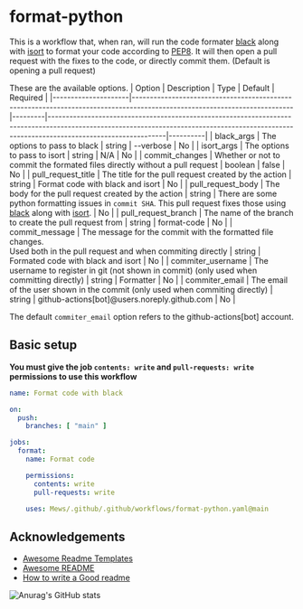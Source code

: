 
# format-python

This is a workflow that, when ran, will run the code formater [black](https://pypi.org/project/black/) along with [isort](https://pypi.org/project/isort/) to format your code according to [PEP8](https://peps.python.org/pep-0008/). It will then open a pull request with the fixes to the code, or directly commit them. (Default is opening a pull request)

These are the available options.
| Option              | Description                                                                                                              | Type    | Default                                                                                                                                                                                    | Required |
|---------------------|--------------------------------------------------------------------------------------------------------------------------|---------|--------------------------------------------------------------------------------------------------------------------------------------------------------------------------------------------|----------|
| black_args          | The options to pass to black                                                                                             | string  | --verbose                                                                                                                                                                                  | No       |
| isort_args          | The options to pass to isort                                                                                             | string  | N/A                                                                                                                                                                                        | No       |
| commit_changes      | Whether or not to commit the formated files directly without a pull request                                              | boolean | false                                                                                                                                                                                      | No       |
| pull_request_title  | The title for the pull request created by the action                                                                     | string  | Format code with black and isort                                                                                                                                                           | No       |
| pull_request_body   | The body for the pull request created by the action                                                                      | string  | There are some python formatting issues in `commit SHA`. This pull request fixes those using [black](https://pypi.org/project/black/) along with [isort](https://pypi.org/project/isort/). | No       |
| pull_request_branch | The name of the branch to create the pull request from                                                                   | string  | format-code                                                                                                                                                                                | No       |
| commit_message      | The message for the commit with the formatted file changes.<br>Used both in the pull request and when commiting directly | string  | Formated code with black and isort                                                                                                                                                         | No       |
| commiter_username   | The username to register in git (not shown in commit) (only used when committing directly)                               | string  | Formatter                                                                                                                                                                                  | No       |
| commiter_email      | The email of the user shown in the commit (only used when commiting directly)                                            | string  | github-actions[bot]@users.noreply.github.com                                                                                                                                               | No       |

The default `commiter_email` option refers to the github-actions[bot] account.

## Basic setup
**You must give the job `contents: write` and `pull-requests: write` permissions to use this workflow**
```yml
name: Format code with black

on:
  push:
    branches: [ "main" ]

jobs:
  format:
    name: Format code

    permissions:
      contents: write
      pull-requests: write

    uses: Mews/.github/.github/workflows/format-python.yaml@main
```
## Acknowledgements

 - [Awesome Readme Templates](https://awesomeopensource.com/project/elangosundar/awesome-README-templates)
 - [Awesome README](https://github.com/matiassingers/awesome-readme)
 - [How to write a Good readme](https://bulldogjob.com/news/449-how-to-write-a-good-readme-for-your-github-project)

![Anurag's GitHub stats](https://github-readme-stats.vercel.app/api?username=mews)
